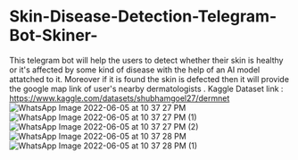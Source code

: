 # Skin-Disease-Detection-Telegram-Bot-Skiner-
This telegram bot will help the users to detect whether their skin is healthy or it's affected by some kind of disease with the help of an AI model attatched to it. Moreover if it is found the skin is defected then it will provide the google map link of user's nearby dermatologists .
Kaggle Dataset link : https://www.kaggle.com/datasets/shubhamgoel27/dermnet
![WhatsApp Image 2022-06-05 at 10 37 27 PM](https://user-images.githubusercontent.com/67474201/172063875-46aa57fe-2095-42e8-a795-638e5eccff4c.jpeg) 
![WhatsApp Image 2022-06-05 at 10 37 27 PM (1)](https://user-images.githubusercontent.com/67474201/172063895-4d3a109f-8aeb-4635-b7b3-8d74879ad885.jpeg)
![WhatsApp Image 2022-06-05 at 10 37 27 PM (2)](https://user-images.githubusercontent.com/67474201/172063913-90b8d366-bbce-4666-9224-7170bcb6f589.jpeg)
![WhatsApp Image 2022-06-05 at 10 37 28 PM](https://user-images.githubusercontent.com/67474201/172064037-27e657bb-0c56-4f36-affd-e7b2a5a0b727.jpeg)
![WhatsApp Image 2022-06-05 at 10 37 28 PM (1)](https://user-images.githubusercontent.com/67474201/172064047-4c889357-1038-4c79-b634-16adc8b63010.jpeg)
